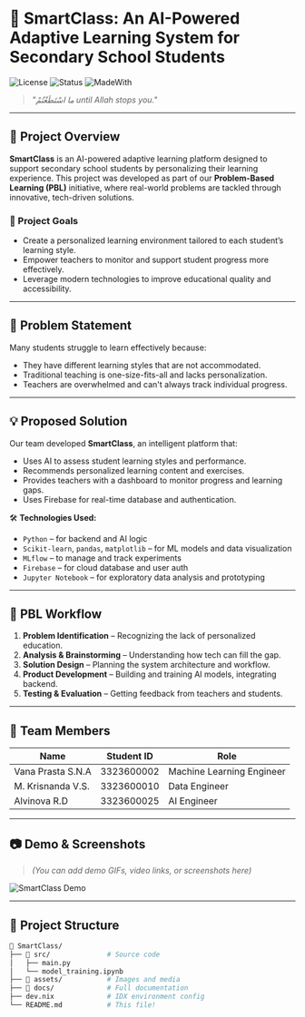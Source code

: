 # 🚀 SmartClass: An AI-Powered Adaptive Learning System for Secondary School Students

![License](https://img.shields.io/badge/license-MIT-blue.svg)
![Status](https://img.shields.io/badge/status-Active-brightgreen)
![MadeWith](https://img.shields.io/badge/Made%20with-Python%20%7C%20AI%20%7C%20Firebase-orange)

> _"ما اسْتَطَعْتُمْ until Allah stops you."_

---

## 🧠 Project Overview

**SmartClass** is an AI-powered adaptive learning platform designed to support secondary school students by personalizing their learning experience. This project was developed as part of our **Problem-Based Learning (PBL)** initiative, where real-world problems are tackled through innovative, tech-driven solutions.

### 🎯 Project Goals

- Create a personalized learning environment tailored to each student’s learning style.
- Empower teachers to monitor and support student progress more effectively.
- Leverage modern technologies to improve educational quality and accessibility.

---

## 📌 Problem Statement

Many students struggle to learn effectively because:

- They have different learning styles that are not accommodated.
- Traditional teaching is one-size-fits-all and lacks personalization.
- Teachers are overwhelmed and can't always track individual progress.

---

## 💡 Proposed Solution

Our team developed **SmartClass**, an intelligent platform that:

- Uses AI to assess student learning styles and performance.
- Recommends personalized learning content and exercises.
- Provides teachers with a dashboard to monitor progress and learning gaps.
- Uses Firebase for real-time database and authentication.

🛠️ **Technologies Used:**

- `Python` – for backend and AI logic
- `Scikit-learn`, `pandas`, `matplotlib` – for ML models and data visualization
- `MLflow` – to manage and track experiments
- `Firebase` – for cloud database and user auth
- `Jupyter Notebook` – for exploratory data analysis and prototyping

---

## 🧪 PBL Workflow

1. **Problem Identification** – Recognizing the lack of personalized education.
2. **Analysis & Brainstorming** – Understanding how tech can fill the gap.
3. **Solution Design** – Planning the system architecture and workflow.
4. **Product Development** – Building and training AI models, integrating backend.
5. **Testing & Evaluation** – Getting feedback from teachers and students.

---

## 👥 Team Members

| Name             | Student ID     | Role                       |
|------------------|----------------|----------------------------|
| Vana Prasta S.N.A| 3323600002     | Machine Learning Engineer  |
| M. Krisnanda V.S.| 3323600010     | Data Engineer              |
| Alvinova R.D     | 3323600025     | AI Engineer                |

---

## 📷 Demo & Screenshots

> _(You can add demo GIFs, video links, or screenshots here)_

![SmartClass Demo](./assets/smartclass-demo.gif)

---

## 📁 Project Structure

```bash
📁 SmartClass/
├── 📁 src/              # Source code
│   ├── main.py
│   └── model_training.ipynb
├── 📁 assets/           # Images and media
├── 📁 docs/             # Full documentation
├── dev.nix             # IDX environment config
└── README.md           # This file!
